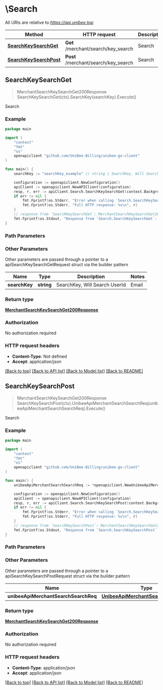 # \Search

All URIs are relative to *https://api.unibee.top*

Method | HTTP request | Description
------------- | ------------- | -------------
[**SearchKeySearchGet**](Search.md#SearchKeySearchGet) | **Get** /merchant/search/key_search | Search
[**SearchKeySearchPost**](Search.md#SearchKeySearchPost) | **Post** /merchant/search/key_search | Search



## SearchKeySearchGet

> MerchantSearchKeySearchGet200Response SearchKeySearchGet(ctx).SearchKey(searchKey).Execute()

Search

### Example

```go
package main

import (
	"context"
	"fmt"
	"os"
	openapiclient "github.com/UniBee-Billing/unibee-go-client"
)

func main() {
	searchKey := "searchKey_example" // string | SearchKey, Will Search UserId|Email|UserName|CompanyName|SubscriptionId|VatNumber|InvoiceId||PaymentId (optional)

	configuration := openapiclient.NewConfiguration()
	apiClient := openapiclient.NewAPIClient(configuration)
	resp, r, err := apiClient.Search.SearchKeySearchGet(context.Background()).SearchKey(searchKey).Execute()
	if err != nil {
		fmt.Fprintf(os.Stderr, "Error when calling `Search.SearchKeySearchGet``: %v\n", err)
		fmt.Fprintf(os.Stderr, "Full HTTP response: %v\n", r)
	}
	// response from `SearchKeySearchGet`: MerchantSearchKeySearchGet200Response
	fmt.Fprintf(os.Stdout, "Response from `Search.SearchKeySearchGet`: %v\n", resp)
}
```

### Path Parameters



### Other Parameters

Other parameters are passed through a pointer to a apiSearchKeySearchGetRequest struct via the builder pattern


Name | Type | Description  | Notes
------------- | ------------- | ------------- | -------------
 **searchKey** | **string** | SearchKey, Will Search UserId|Email|UserName|CompanyName|SubscriptionId|VatNumber|InvoiceId||PaymentId | 

### Return type

[**MerchantSearchKeySearchGet200Response**](MerchantSearchKeySearchGet200Response.md)

### Authorization

No authorization required

### HTTP request headers

- **Content-Type**: Not defined
- **Accept**: application/json

[[Back to top]](#) [[Back to API list]](../README.md#documentation-for-api-endpoints)
[[Back to Model list]](../README.md#documentation-for-models)
[[Back to README]](../README.md)


## SearchKeySearchPost

> MerchantSearchKeySearchGet200Response SearchKeySearchPost(ctx).UnibeeApiMerchantSearchSearchReq(unibeeApiMerchantSearchSearchReq).Execute()

Search

### Example

```go
package main

import (
	"context"
	"fmt"
	"os"
	openapiclient "github.com/UniBee-Billing/unibee-go-client"
)

func main() {
	unibeeApiMerchantSearchSearchReq := *openapiclient.NewUnibeeApiMerchantSearchSearchReq() // UnibeeApiMerchantSearchSearchReq | 

	configuration := openapiclient.NewConfiguration()
	apiClient := openapiclient.NewAPIClient(configuration)
	resp, r, err := apiClient.Search.SearchKeySearchPost(context.Background()).UnibeeApiMerchantSearchSearchReq(unibeeApiMerchantSearchSearchReq).Execute()
	if err != nil {
		fmt.Fprintf(os.Stderr, "Error when calling `Search.SearchKeySearchPost``: %v\n", err)
		fmt.Fprintf(os.Stderr, "Full HTTP response: %v\n", r)
	}
	// response from `SearchKeySearchPost`: MerchantSearchKeySearchGet200Response
	fmt.Fprintf(os.Stdout, "Response from `Search.SearchKeySearchPost`: %v\n", resp)
}
```

### Path Parameters



### Other Parameters

Other parameters are passed through a pointer to a apiSearchKeySearchPostRequest struct via the builder pattern


Name | Type | Description  | Notes
------------- | ------------- | ------------- | -------------
 **unibeeApiMerchantSearchSearchReq** | [**UnibeeApiMerchantSearchSearchReq**](UnibeeApiMerchantSearchSearchReq.md) |  | 

### Return type

[**MerchantSearchKeySearchGet200Response**](MerchantSearchKeySearchGet200Response.md)

### Authorization

No authorization required

### HTTP request headers

- **Content-Type**: application/json
- **Accept**: application/json

[[Back to top]](#) [[Back to API list]](../README.md#documentation-for-api-endpoints)
[[Back to Model list]](../README.md#documentation-for-models)
[[Back to README]](../README.md)

